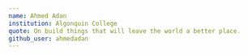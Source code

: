 ```yaml
---
name: Ahmed Adan
institution: Algonquin College
quote: On build things that will leave the world a better place.
github_user: ahmedadan
---
```

